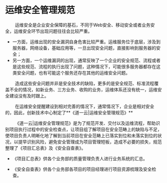 # 运维安全管理规范



&nbsp; &nbsp; &nbsp; &nbsp; 运维安全是企业安全保障的基石，不同于Web安全、移动安全或者业务安全，运维安全环节出现问题往往会比较严重。
- 一方面，运维出现的安全漏洞自身危害比较严重。运维服务位于底层，涉及到服务器，网络设备，基础应用等，一旦出现安全问题，直接影响到服务器的安全；
- 另一方面，一个运维漏洞的出现，通常反映了一个企业的安全规范、流程或者是这些规范、流程的执行出现了问题，这种情况下，可能很多服务器都存在这类安全问题，也有可能这个服务还存在其他的运维安全问题。

&nbsp; &nbsp; &nbsp; &nbsp; 造成这些安全问题并非是安全技术的缺陷，更多的是安全规范、标准流程覆盖不全的情况，如新业务、三方业务、收购的业务，运维体系还没有统一，运维安全建设没有及时跟上。

&nbsp; &nbsp; &nbsp; &nbsp; 在运维安全提醒建设到相对完善的情况下，通常情况下，企业是相对安全的，因此，创新技术中心制定了**《道一云|运维安全管理规范》**


&nbsp; &nbsp; &nbsp; &nbsp; 《道一云|运维安全管理规范》是为了规范开发、交付以及运维流程，帮助识别项目执行过程中的安全检查点，让项目组了解项目在安全范畴上的缺陷与不足，使项目负责人明晰化地了解到当前项目在安全范畴上已落实到位和未落实到位的状况，以提早识别风险，避免安全管理成为项目管理短板，造成不必要的损失，规范整理了《项目汇总表》及《安全自查表》。

- 《项目汇总表》供各个业务部的质量管理负责人进行业务系统的汇总。

- 《安全自查表》供各个业务部各项目的项目经理进行项目资源梳理及安全检查。
